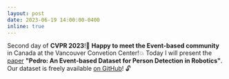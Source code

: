 ```yaml
---
layout: post
date: 2023-06-19 14:00:00-0400
inline: true
---
```


Second day of **CVPR 2023**!🍁 **Happy to meet the Event-based community** in Canada at the Vancouver Convetion Center!💥 Today I will present the [paper](https://openaccess.thecvf.com/content/CVPR2023W/EventVision/papers/Boretti_PEDRo_An_Event-Based_Dataset_for_Person_Detection_in_Robotics_CVPRW_2023_paper.pdf) **"Pedro: An Event-based Dataset for Person Detection in Robotics"**. Our dataset is freely available [on GitHub](https://github.com/SSIGPRO/PEDRo-Event-Based-Dataset)! 🔓